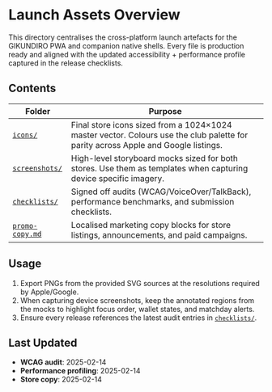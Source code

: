 # Launch Assets Overview

This directory centralises the cross-platform launch artefacts for the GIKUNDIRO PWA and companion native shells. Every file is production ready and aligned with the updated accessibility + performance profile captured in the release checklists.

## Contents

| Folder | Purpose |
| --- | --- |
| [`icons/`](./icons) | Final store icons sized from a 1024×1024 master vector. Colours use the club palette for parity across Apple and Google listings. |
| [`screenshots/`](./screenshots) | High-level storyboard mocks sized for both stores. Use them as templates when capturing device specific imagery. |
| [`checklists/`](./checklists) | Signed off audits (WCAG/VoiceOver/TalkBack), performance benchmarks, and submission checklists. |
| [`promo-copy.md`](./promo-copy.md) | Localised marketing copy blocks for store listings, announcements, and paid campaigns. |

## Usage

1. Export PNGs from the provided SVG sources at the resolutions required by Apple/Google.
2. When capturing device screenshots, keep the annotated regions from the mocks to highlight focus order, wallet states, and matchday alerts.
3. Ensure every release references the latest audit entries in [`checklists/`](./checklists).

## Last Updated

- **WCAG audit**: 2025-02-14
- **Performance profiling**: 2025-02-14
- **Store copy**: 2025-02-14

